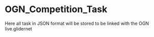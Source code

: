 # OGN_Competition_Task
Here all task in JSON format will be stored to be linked with the OGN live.glidernet

